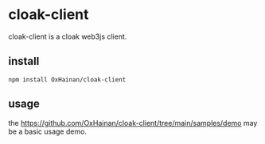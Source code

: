 # cloak-client
cloak-client is a cloak web3js client.

## install
```
npm install OxHainan/cloak-client
```

## usage
the https://github.com/OxHainan/cloak-client/tree/main/samples/demo may be a basic usage demo.
